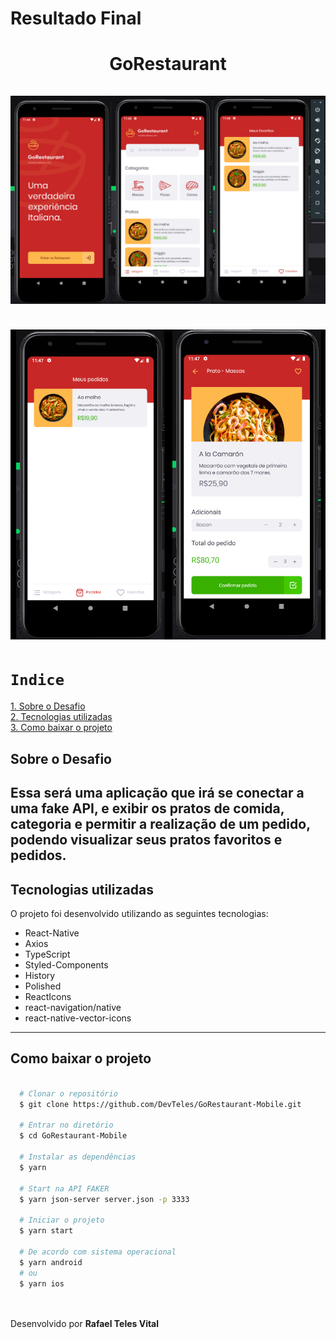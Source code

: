 <h1>Resultado Final</h1>

<h1 align="center">
  GoRestaurant
  <br /> <br />
  <img src="src/assets/GoRestaurant01.png" />
  <br /> <br />
  <img src="src/assets/GoRestaurant02.png" />
</h1>

# `Indice`

<a href="#Sobre-o-Desafio">1. Sobre o Desafio</a> <br />
<a href="#Tecnologias-utilizadas">2. Tecnologias utilizadas</a> <br />
<a href="#Como-baixar-o-projeto">3. Como baixar o projeto</a>

## Sobre o Desafio

Essa será uma aplicação que irá se conectar a uma fake API, e exibir os pratos de comida, categoria e permitir a realização de um pedido, podendo visualizar seus pratos favoritos e pedidos.
---

## Tecnologias utilizadas

O projeto foi desenvolvido utilizando as seguintes tecnologias:

- React-Native
- Axios
- TypeScript
- Styled-Components
- History
- Polished
- ReactIcons
- react-navigation/native
- react-native-vector-icons
---
## Como baixar o projeto


```bash

  # Clonar o repositório
  $ git clone https://github.com/DevTeles/GoRestaurant-Mobile.git

  # Entrar no diretório
  $ cd GoRestaurant-Mobile

  # Instalar as dependências
  $ yarn

  # Start na API FAKER
  $ yarn json-server server.json -p 3333

  # Iniciar o projeto
  $ yarn start

  # De acordo com sistema operacional
  $ yarn android
  # ou
  $ yarn ios
```

<br /><br />
Desenvolvido por **Rafael Teles Vital**
